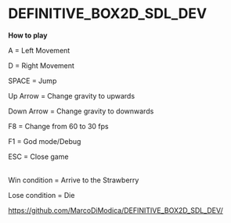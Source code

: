 # DEFINITIVE_BOX2D_SDL_DEV

**How to play**

A = Left Movement

D = Right Movement

SPACE = Jump

Up Arrow = Change gravity to upwards

Down Arrow = Change gravity to downwards

F8 = Change from 60 to 30 fps

F1 = God mode/Debug

ESC = Close game  
&nbsp;

Win condition = Arrive to the Strawberry

Lose condition = Die
&nbsp;

https://github.com/MarcoDiModica/DEFINITIVE_BOX2D_SDL_DEV/
